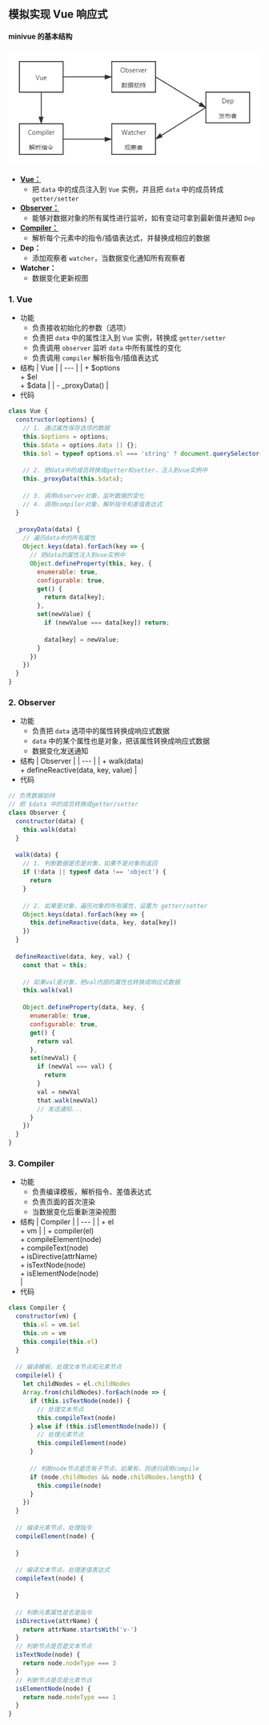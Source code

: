 ## 模拟实现 Vue 响应式

#### minivue 的基本结构
![Vue](./assets/images/minivue-01.png)

- **[Vue：](#1-vue)**
  - 把 `data` 中的成员注入到 `Vue` 实例，并且把 `data` 中的成员转成 `getter/setter`
- **[Observer：](#2-observer)**
  - 能够对数据对象的所有属性进行监听，如有变动可拿到最新值并通知 `Dep`
- **[Compiler：](#3-compiler)**
  - 解析每个元素中的指令/插值表达式，并替换成相应的数据
- **Dep：**
  - 添加观察者 `watcher`，当数据变化通知所有观察者
- **Watcher：**
  - 数据变化更新视图

### 1. Vue
- 功能
  - 负责接收初始化的参数（选项）
  - 负责把 `data` 中的属性注入到 `Vue` 实例，转换成 `getter/setter`
  - 负责调用 `observer` 监听 `data` 中所有属性的变化
  - 负责调用 `compiler` 解析指令/插值表达式
- 结构
  | Vue |
  | --- |
  | + \$options <br> + \$el <br> + \$data |
  | - _proxyData() |
- 代码
```js
class Vue {
  constructor(options) {
    // 1. 通过属性保存选项的数据
    this.$options = options;
    this.$data = options.data || {};
    this.$el = typeof options.el === 'string' ? document.querySelector(options.el) : options.el;

    // 2. 把data中的成员转换成getter和setter，注入到vue实例中
    this._proxyData(this.$data);

    // 3. 调用observer对象，监听数据的变化
    // 4. 调用compiler对象，解析指令和差值表达式
  }

  _proxyData(data) {
    // 遍历data中的所有属性
    Object.keys(data).forEach(key => {
      // 把data的属性注入到vue实例中
      Object.defineProperty(this, key, {
        enumerable: true,
        configurable: true,
        get() {
          return data[key];
        },
        set(newValue) {
          if (newValue === data[key]) return;

          data[key] = newValue;
        }
      })
    })
  }
}
```

### 2. Observer
- 功能
  - 负责把 `data` 选项中的属性转换成响应式数据
  - `data` 中的某个属性也是对象，把该属性转换成响应式数据
  - 数据变化发送通知
- 结构
  | Observer |
  | --- |
  | + walk(data) <br> + defineReactive(data, key, value) |
- 代码
```js
// 负责数据劫持
// 把 $data 中的成员转换成getter/setter
class Observer {
  constructor(data) {
    this.walk(data)
  }

  walk(data) {
    // 1. 判断数据是否是对象，如果不是对象则返回
    if (!data || typeof data !== 'object') {
      return
    }
    
    // 2. 如果是对象，遍历对象的所有属性，设置为 getter/setter
    Object.keys(data).forEach(key => {
      this.defineReactive(data, key, data[key])
    })
  }

  defineReactive(data, key, val) {
    const that = this;

    // 如果val是对象，把val内部的属性也转换成响应式数据
    this.walk(val)

    Object.defineProperty(data, key, {
      enumerable: true,
      configurable: true,
      get() {
        return val
      },
      set(newVal) {
        if (newVal === val) {
          return
        }
        val = newVal
        that.walk(newVal)
        // 发送通知...
      }
    })
  }
}
```

### 3. Compiler
- 功能
  - 负责编译模板，解析指令、差值表达式
  - 负责页面的首次渲染
  - 当数据变化后重新渲染视图
- 结构
  | Compiler |
  | --- |
  | + el <br> + vm |
  | + compiler(el) <br> + compileElement(node) <br> + compileText(node) <br> + isDirective(attrName) <br> + isTextNode(node) <br> + isElementNode(node) <br>  |
- 代码
```js
class Compiler {
  constructor(vm) {
    this.el = vm.$el
    this.vm = vm
    this.compile(this.el)
  }

  // 编译模板，处理文本节点和元素节点
  compile(el) {
    let childNodes = el.childNodes
    Array.from(childNodes).forEach(node => {
      if (this.isTextNode(node)) {
        // 处理文本节点
        this.compileText(node)
      } else if (this.isElementNode(node)) {
        // 处理元素节点
        this.compileElement(node)
      }

      // 判断node节点是否有子节点，如果有，则递归调用compile
      if (node.childNodes && node.childNodes.length) {
        this.compile(node)
      }
    })
  }

  // 编译元素节点，处理指令
  compileElement(node) {

  }

  // 编译文本节点，处理差值表达式
  compileText(node) {

  }

  // 判断元素属性是否是指令
  isDirective(attrName) {
    return attrName.startsWith('v-')
  }
  // 判断节点是否是文本节点
  isTextNode(node) {
    return node.nodeType === 3
  }
  // 判断节点是否是元素节点
  isElementNode(node) {
    return node.nodeType === 1
  }
}
```